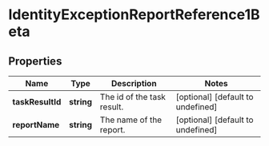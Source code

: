# IdentityExceptionReportReference1Beta

## Properties

Name | Type | Description | Notes
------------ | ------------- | ------------- | -------------
**taskResultId** | **string** | The id of the task result. | [optional] [default to undefined]
**reportName** | **string** | The name of the report. | [optional] [default to undefined]

